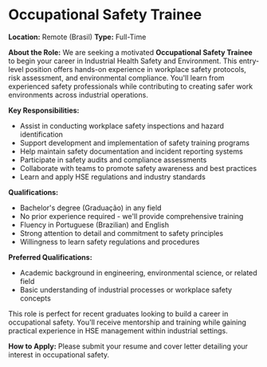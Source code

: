 # Occupational Safety Trainee

**Location:** Remote (Brasil)
**Type:** Full-Time

**About the Role:**
We are seeking a motivated **Occupational Safety Trainee** to begin your career in Industrial Health Safety and Environment. This entry-level position offers hands-on experience in workplace safety protocols, risk assessment, and environmental compliance. You'll learn from experienced safety professionals while contributing to creating safer work environments across industrial operations.

**Key Responsibilities:**
- Assist in conducting workplace safety inspections and hazard identification
- Support development and implementation of safety training programs
- Help maintain safety documentation and incident reporting systems
- Participate in safety audits and compliance assessments
- Collaborate with teams to promote safety awareness and best practices
- Learn and apply HSE regulations and industry standards

**Qualifications:**
- Bachelor's degree (Graduação) in any field
- No prior experience required - we'll provide comprehensive training
- Fluency in Portuguese (Brazilian) and English
- Strong attention to detail and commitment to safety principles
- Willingness to learn safety regulations and procedures

**Preferred Qualifications:**
- Academic background in engineering, environmental science, or related field
- Basic understanding of industrial processes or workplace safety concepts

This role is perfect for recent graduates looking to build a career in occupational safety. You'll receive mentorship and training while gaining practical experience in HSE management within industrial settings.

**How to Apply:**
Please submit your resume and cover letter detailing your interest in occupational safety.